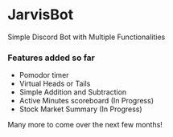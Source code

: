 # JarvisBot
Simple Discord Bot with Multiple Functionalities

### Features added so far ###
- Pomodor timer
- Virtual Heads or Tails
- Simple Addition and Subtraction
- Active Minutes scoreboard (In Progress)
- Stock Market Summary (In Progress)

Many more to come over the next few months!
